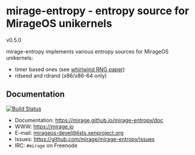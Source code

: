 # mirage-entropy - entropy source for MirageOS unikernels

v0.5.0

mirage-entropy implements various entropy sources for MirageOS unikernels:
- timer based ones (see [whirlwind RNG paper](https://www.ieee-security.org/TC/SP2014/papers/Not-So-RandomNumbersinVirtualizedLinuxandtheWhirlwindRNG.pdf))
- rdseed and rdrand (x86/x86-64 only)

## Documentation

[![Build Status](https://travis-ci.org/mirage/mirage-entropy.svg?branch=master)](https://travis-ci.org/mirage/mirage-entropy)

* Documentation: <https://mirage.github.io/mirage-entropy/doc>
* WWW: <https://mirage.io>
* E-mail: <mirageos-devel@lists.xenproject.org>
* Issues: <https://github.com/mirage/mirage-entropy/issues>
* IRC: `#mirage` on Freenode
